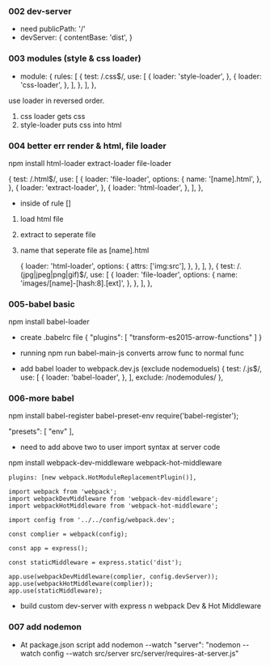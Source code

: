 ### 002 dev-server
- need publicPath: '/'
- devServer: {
    contentBase: 'dist',
  }

### 003 modules (style & css loader)
-   module: {
    rules: [
      {
        test: /\.css$/,
        use: [
          {
            loader: 'style-loader',
          },
          {
            loader: 'css-loader',
          },
        ],
      },
    ],
  },

use loader in reversed order. 
1. css loader gets css
2. style-loader puts css into html

### 004 better err render & html, file loader
npm install html-loader extract-loader file-loader

{
  test: /\.html$/,
  use: [
    {
      loader: 'file-loader',
      options: {
        name: '[name].html',
      },
    },
    {
      loader: 'extract-loader',
    },
    {
      loader: 'html-loader',
    },
  ],
},

- inside of rule []
1. load html file
2. extract to seperate file
3. name that seperate file as [name].html


    {
      loader: 'html-loader',
      options: {
        attrs: ['img:src'],
      },
    },
  ],
},
{
  test: /\.(jpg|jpeg|png|gif)$/,
  use: [
    {
      loader: 'file-loader',
      options: {
        name: 'images/[name]-[hash:8].[ext]',
      },
    },
  ],
},

### 005-babel basic
npm install babel-loader

- create .babelrc file
{
  "plugins": [
    "transform-es2015-arrow-functions"
  ]
}

- running npm run babel-main-js converts arrow func to normal func

- add babel loader to webpack.dev.js (exclude nodemoduels)
      {
        test: /\.js$/,
        use: [
          {
            loader: 'babel-loader',
          },
        ],
        exclude: /nodemodules/
      },


### 006-more babel
npm install babel-register babel-preset-env
require('babel-register');

  "presets": [
    "env"
  ],

- need to add above two to user import syntax at server code

npm install webpack-dev-middleware webpack-hot-middleware

```
plugins: [new webpack.HotModuleReplacementPlugin()],
```

```
import webpack from 'webpack';
import webpackDevMiddleware from 'webpack-dev-middleware';
import webpackHotMiddleware from 'webpack-hot-middleware';

import config from '../../config/webpack.dev';

const complier = webpack(config);

const app = express();

const staticMiddleware = express.static('dist');

app.use(webpackDevMiddleware(complier, config.devServer));
app.use(webpackHotMiddleware(complier));
app.use(staticMiddleware);
```

- build custom dev-server with express n webpack Dev & Hot Middleware

### 007 add nodemon

- At package.json script add nodemon --watch
"server": "nodemon --watch config --watch src/server src/server/requires-at-server.js"
